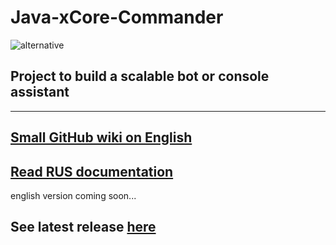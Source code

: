 # Java-xCore-Commander
![alternative](https://i.ibb.co/mvXt6kv/x-Core-logo-cuted.png)
## Project to build a scalable bot or console assistant

<hr>

## [Small GitHub wiki on English](https://github.com/AppLoidx/Java-xCore-Commander/wiki/Main-page)

## [Read RUS documentation](https://github.com/AppLoidx/Java-xCore-Commander/blob/master/documentation/Java-xcore-Documentation%201.0.pdf)

english version coming soon...

## See latest release [here](https://github.com/AppLoidx/Java-xCore-Commander/releases)
